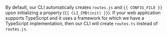 <Callout type = "info">

By default, our CLI automatically creates `routes.js` and `{{ CONFIG_FILE }}` upon initializing a property (`{{ CLI_CMD(init) }}`). If your web application supports TypeScript and it uses a framework for which we have a TypeScript implementation, then our CLI will create `routes.ts` instead of `routes.js`.

</Callout>

